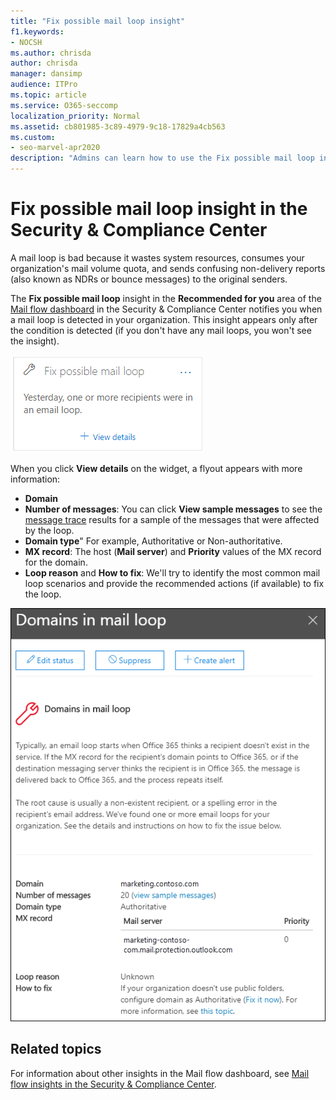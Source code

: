 ```yaml
---
title: "Fix possible mail loop insight"
f1.keywords:
- NOCSH
ms.author: chrisda
author: chrisda
manager: dansimp
audience: ITPro
ms.topic: article
ms.service: O365-seccomp
localization_priority: Normal
ms.assetid: cb801985-3c89-4979-9c18-17829a4cb563
ms.custom:
- seo-marvel-apr2020
description: "Admins can learn how to use the Fix possible mail loop insight in the Mail flow dashboard in the Security & Compliance Center to identify and fix mail loops in their organization."
---
```


# Fix possible mail loop insight in the Security & Compliance Center

A mail loop is bad because it wastes system resources, consumes your organization's mail volume quota, and sends confusing non-delivery reports (also known as NDRs or bounce messages) to the original senders.

The **Fix possible mail loop** insight in the **Recommended for you** area of the [Mail flow dashboard](mail-flow-insights-v2.md) in the Security & Compliance Center notifies you when a mail loop is detected in your organization. This insight appears only after the condition is detected (if you don't have any mail loops, you won't see the insight).

![Fix slow mail flow rules insight in the Recommended for you area of the Mail flow dashboard](../../media/mfi-fix-possible-mail-loop.png)

When you click **View details** on the widget, a flyout appears with more information:

- **Domain**
- **Number of messages**: You can click **View sample messages** to see the [message trace](message-trace-scc.md) results for a sample of the messages that were affected by the loop.
- **Domain type**" For example, Authoritative or Non-authoritative.
- **MX record**: The host (**Mail server**) and **Priority** values of the MX record for the domain.
- **Loop reason** and **How to fix**: We'll try to identify the most common mail loop scenarios and provide the recommended actions (if available) to fix the loop.

![Details flyout that appears after clicking View details on the Fix possible mail loop insight](../../media/mfi-fix-possible-mail-loop-details.png)

## Related topics

For information about other insights in the Mail flow dashboard, see [Mail flow insights in the Security & Compliance Center](mail-flow-insights-v2.md).
